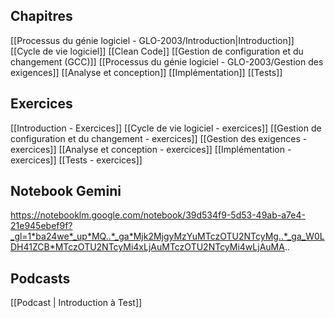 ## Chapitres

[[Processus du génie logiciel - GLO-2003/Introduction|Introduction]]
[[Cycle de vie logiciel]]
[[Clean Code]]
[[Gestion de configuration et du changement (GCC)]]
[[Processus du génie logiciel - GLO-2003/Gestion des exigences]]
[[Analyse et conception]]
[[Implémentation]]
[[Tests]]

## Exercices

[[Introduction - Exercices]]
[[Cycle de vie logiciel - exercices]]
[[Gestion de configuration et du changement - exercices]]
[[Gestion des exigences - exercices]]
[[Analyse et conception - exercices]]
[[Implémentation - exercices]]
[[Tests - exercices]]
## Notebook Gemini 
https://notebooklm.google.com/notebook/39d534f9-5d53-49ab-a7e4-21e945ebef9f?_gl=1*ba24we*_up*MQ..*_ga*Mjk2MjgyMzYuMTczOTU2NTcyMg..*_ga_W0LDH41ZCB*MTczOTU2NTcyMi4xLjAuMTczOTU2NTcyMi4wLjAuMA..

## Podcasts 

[[Podcast | Introduction à Test]]